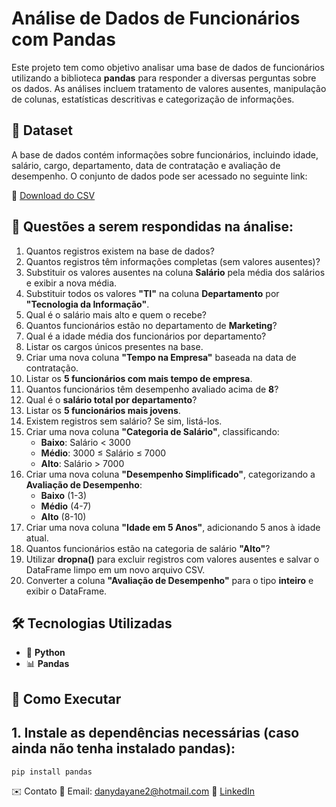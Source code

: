 # Análise de Dados de Funcionários com Pandas

Este projeto tem como objetivo analisar uma base de dados de funcionários utilizando a biblioteca **pandas** para responder a diversas perguntas sobre os dados. As análises incluem tratamento de valores ausentes, manipulação de colunas, estatísticas descritivas e categorização de informações.

## 📂 Dataset

A base de dados contém informações sobre funcionários, incluindo idade, salário, cargo, departamento, data de contratação e avaliação de desempenho. O conjunto de dados pode ser acessado no seguinte link:

🔗 [Download do CSV](https://docs.google.com/spreadsheets/d/e/2PACX-1vSpCW9yMoUMQ4tknj5Lg_TYVfIC3P9KoVPPqlJKsBu2HzGaC579yCp9Ohxni2ncY-xyLfugXan9K6yf/pub?gid=636707205&single=true&output=csv)

## 📌 Questões a serem respondidas na ánalise:

1. Quantos registros existem na base de dados?
2. Quantos registros têm informações completas (sem valores ausentes)?
3. Substituir os valores ausentes na coluna **Salário** pela média dos salários e exibir a nova média.
4. Substituir todos os valores **"TI"** na coluna **Departamento** por **"Tecnologia da Informação"**.
5. Qual é o salário mais alto e quem o recebe?
6. Quantos funcionários estão no departamento de **Marketing**?
7. Qual é a idade média dos funcionários por departamento?
8. Listar os cargos únicos presentes na base.
9. Criar uma nova coluna **"Tempo na Empresa"** baseada na data de contratação.
10. Listar os **5 funcionários com mais tempo de empresa**.
11. Quantos funcionários têm desempenho avaliado acima de **8**?
12. Qual é o **salário total por departamento**?
13. Listar os **5 funcionários mais jovens**.
14. Existem registros sem salário? Se sim, listá-los.
15. Criar uma nova coluna **"Categoria de Salário"**, classificando:
    - **Baixo**: Salário < 3000
    - **Médio**: 3000 ≤ Salário ≤ 7000
    - **Alto**: Salário > 7000
16. Criar uma nova coluna **"Desempenho Simplificado"**, categorizando a **Avaliação de Desempenho**:
    - **Baixo** (1-3)
    - **Médio** (4-7)
    - **Alto** (8-10)
17. Criar uma nova coluna **"Idade em 5 Anos"**, adicionando 5 anos à idade atual.
18. Quantos funcionários estão na categoria de salário **"Alto"**?
19. Utilizar **dropna()** para excluir registros com valores ausentes e salvar o DataFrame limpo em um novo arquivo CSV.
20. Converter a coluna **"Avaliação de Desempenho"** para o tipo **inteiro** e exibir o DataFrame.

## 🛠 Tecnologias Utilizadas

- 🐍 **Python**
- 📊 **Pandas**

## 🚀 Como Executar

## 1. Instale as dependências necessárias (caso ainda não tenha instalado pandas):

   ```python
   pip install pandas
 ```

✉️ Contato
📧 Email: danydayane2@hotmail.com
🔗 [LinkedIn](https://www.linkedin.com/in/dannyellyqueiroz/)
